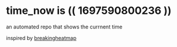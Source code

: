 # time_now is (( 1697590800236 ))

an automated repo that shows the currnent time

inspired by [breakingheatmap](https://github.com/breakingheatmap/breakingheatmap)
